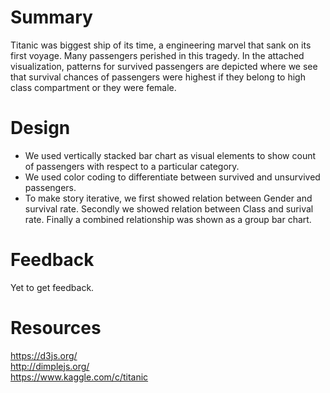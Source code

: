 # Summary
Titanic was biggest ship of its time, a engineering marvel that sank on its first voyage. Many passengers perished in this tragedy. In the attached visualization, patterns for survived passengers are depicted where we see that survival chances of passengers were highest if they belong to high class compartment or they were female.
# Design
* We used vertically stacked bar chart as visual elements to show count of passengers with respect to a particular category.
* We used color coding to differentiate between survived and unsurvived passengers.
* To make story iterative, we first showed relation between Gender and survival rate. Secondly we showed relation between Class and surival rate. Finally a combined relationship was shown as a group bar chart.
# Feedback
Yet to get feedback.

# Resources
https://d3js.org/  
http://dimplejs.org/  
https://www.kaggle.com/c/titanic
